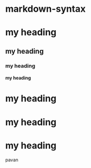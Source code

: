 # markdown-syntax
# my heading
## my heading
### my heading
#### my heading
# my heading
# my heading
# my heading
pavan

